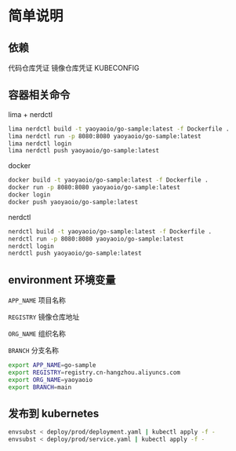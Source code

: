 # 简单说明

## 依赖

代码仓库凭证
镜像仓库凭证
KUBECONFIG

## 容器相关命令

lima + nerdctl

```bash
lima nerdctl build -t yaoyaoio/go-sample:latest -f Dockerfile .
lima nerdctl run -p 8080:8080 yaoyaoio/go-sample:latest
lima nerdctl login
lima nerdctl push yaoyaoio/go-sample:latest
```

docker

```bash
docker build -t yaoyaoio/go-sample:latest -f Dockerfile .
docker run -p 8080:8080 yaoyaoio/go-sample:latest
docker login
docker push yaoyaoio/go-sample:latest
```

nerdctl

```bash 
nerdctl build -t yaoyaoio/go-sample:latest -f Dockerfile .
nerdctl run -p 8080:8080 yaoyaoio/go-sample:latest
nerdctl login
nerdctl push yaoyaoio/go-sample:latest
```

## environment 环境变量

`APP_NAME` 项目名称

`REGISTRY` 镜像仓库地址

`ORG_NAME` 组织名称

`BRANCH` 分支名称

```bash
export APP_NAME=go-sample
export REGISTRY=registry.cn-hangzhou.aliyuncs.com
export ORG_NAME=yaoyaoio
export BRANCH=main
```

## 发布到 kubernetes

```bash
envsubst < deploy/prod/deployment.yaml | kubectl apply -f -
envsubst < deploy/prod/service.yaml | kubectl apply -f -
```

